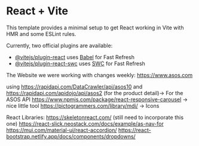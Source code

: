 # React + Vite

This template provides a minimal setup to get React working in Vite with HMR and some ESLint rules.

Currently, two official plugins are available:

- [@vitejs/plugin-react](https://github.com/vitejs/vite-plugin-react/blob/main/packages/plugin-react/README.md) uses [Babel](https://babeljs.io/) for Fast Refresh
- [@vitejs/plugin-react-swc](https://github.com/vitejs/vite-plugin-react-swc) uses [SWC](https://swc.rs/) for Fast Refresh

The Website we were working with changes weekly: https://www.asos.com

using https://rapidapi.com/DataCrawler/api/asos10 and https://rapidapi.com/apidojo/api/asos2 (for the product detail)-> For the ASOS API
https://www.npmjs.com/package/react-responsive-carousel -> nice little tool
https://pictogrammers.com/library/mdi/ -> Icons

React Libraries: 
https://skeletonreact.com/ (still need to incorporate this one)
https://react-slick.neostack.com/docs/example/as-nav-for
https://mui.com/material-ui/react-accordion/
https://react-bootstrap.netlify.app/docs/components/dropdowns/